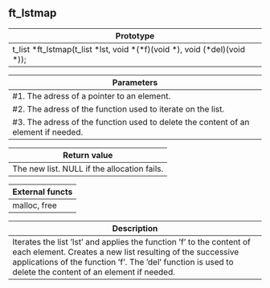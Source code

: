 ## ft_lstmap
|Prototype|
|---|
|t_list *ft_lstmap(t_list *lst, void *(*f)(void *), void (*del)(void *));|

|Parameters|
|---|
|#1. The adress of a pointer to an element.|
|#2. The adress of the function used to iterate on the list.|
|#3. The adress of the function used to delete the content of an element if needed.|

|Return value|
|---|
|The new list. NULL if the allocation fails.|

|External functs|
|---|
|malloc, free|

|Description|
|---|
|Iterates the list ’lst’ and applies the function ’f’ to the content of each element. Creates a new list resulting of the successive applications of the function ’f’. The ’del’ function is used to delete the content of an element if needed.|
